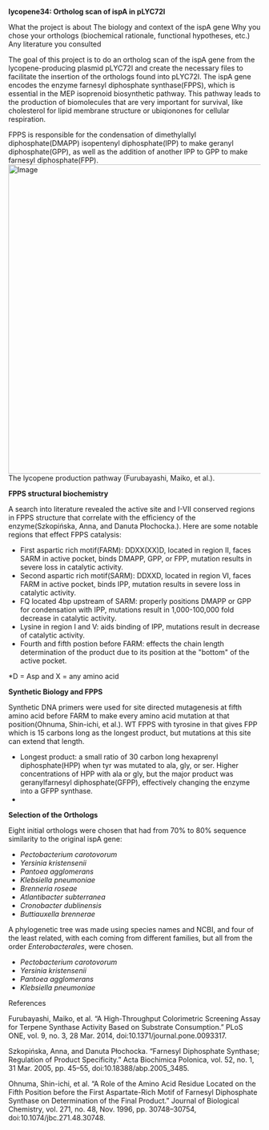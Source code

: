**lycopene34: Ortholog scan of ispA in pLYC72I**

What the project is about
The biology and context of the ispA gene
Why you chose your orthologs (biochemical rationale, functional hypotheses, etc.)
Any literature you consulted

The goal of this project is to do an ortholog scan of the ispA gene from the lycopene-producing plasmid pLYC72I and create the necessary files to facilitate the insertion of the orthologs found into pLYC72I. The ispA gene encodes the enzyme farnesyl diphosphate synthase(FPPS), which is essential in the MEP isoprenoid biosynthetic pathway. This pathway leads to the production of biomolecules that are very important for survival, like cholesterol for lipid membrane structure or ubiqionones for cellular respiration. 
  
FPPS is responsible for the condensation of dimethylallyl diphosphate(DMAPP) isopentenyl diphosphate(IPP) to make geranyl diphosphate(GPP), as well as the addition of another IPP to GPP to make farnesyl diphosphate(FPP). 
<img width="618" alt="Image" src="https://github.com/user-attachments/assets/5ea80372-d386-4e2b-a2fc-984ca8354c66" /> The lycopene production pathway (Furubayashi, Maiko, et al.).


**FPPS structural biochemistry**

A search into literature revealed the active site and I-VII conserved regions in FPPS structure that correlate with the efficiency of the enzyme(Szkopińska, Anna, and Danuta Płochocka.). Here are some notable regions that effect FPPS catalysis:
- First aspartic rich motif(FARM): DDXX(XX)D, located in region II, faces SARM in active pocket, binds DMAPP, GPP, or FPP, mutation results in severe loss in catalytic activity.
- Second aspartic rich motif(SARM): DDXXD, located in region VI, faces FARM in active pocket, binds IPP, mutation results in severe loss in catalytic activity.
- FQ located 4bp upstream of SARM: properly positions DMAPP or GPP for condensation with IPP, mutations result in 1,000-100,000 fold decrease in catalytic activity.
- Lysine in region I and V: aids binding of IPP, mutations result in decrease of catalytic activity. 
- Fourth and fifth postion before FARM: effects the chain length determination of the product due to its position at the "bottom" of the active pocket.

*D  = Asp and X = any amino acid

**Synthetic Biology and FPPS**

Synthetic DNA primers were used for site directed mutagenesis at fifth amino acid before FARM to make every amino acid mutation at that position(Ohnuma, Shin-ichi, et al.). WT FPPS with tyrosine in that gives FPP which is 15 carbons long as the longest product, but mutations at this site can extend that length.
- Longest product: a small ratio of 30 carbon long hexaprenyl diphosphate(HPP) when tyr was mutated to ala, gly, or ser. Higher concentrations of HPP with ala or gly, but the major product was geranylfarnesyl diphosphate(GFPP), effectively changing the enzyme into a GFPP synthase.
- 

**Selection of the Orthologs**

Eight initial orthologs were chosen that had from 70% to 80% sequence similarity to the original ispA gene:
- _Pectobacterium carotovorum_
- _Yersinia kristensenii_
- _Pantoea agglomerans_
- _Klebsiella pneumoniae_
- _Brenneria roseae_
- _Atlantibacter subterranea_
- _Cronobacter dublinensis_
- _Buttiauxella brennerae_

A phylogenetic tree was made using species names and NCBI, and four of the least related, with each coming from different families, but all from the order _Enterobacterales_, were chosen.
- _Pectobacterium carotovorum_
- _Yersinia kristensenii_
- _Pantoea agglomerans_
- _Klebsiella pneumoniae_




References

Furubayashi, Maiko, et al. “A High-Throughput Colorimetric Screening Assay for     Terpene Synthase Activity Based on Substrate Consumption.” PLoS ONE, vol. 9, no. 3, 28 Mar. 2014, doi:10.1371/journal.pone.0093317. 

Szkopińska, Anna, and Danuta Płochocka. “Farnesyl Diphosphate Synthase; Regulation of Product Specificity.” Acta Biochimica Polonica, vol. 52, no. 1, 31 Mar. 2005, pp. 45–55, doi:10.18388/abp.2005_3485.

Ohnuma, Shin-ichi, et al. “A Role of the Amino Acid Residue Located on the Fifth Position before the First Aspartate-Rich Motif of Farnesyl Diphosphate Synthase on Determination of the Final Product.” Journal of Biological Chemistry, vol. 271, no. 48, Nov. 1996, pp. 30748–30754, doi:10.1074/jbc.271.48.30748. 
